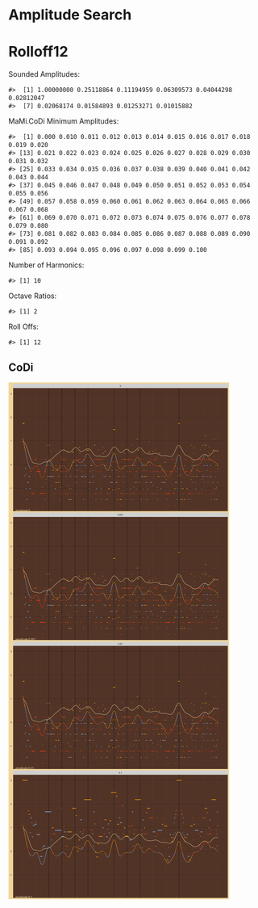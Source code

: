 Amplitude Search
================

# Rolloff12

Sounded Amplitudes:

    #>  [1] 1.00000000 0.25118864 0.11194959 0.06309573 0.04044298 0.02812047
    #>  [7] 0.02068174 0.01584893 0.01253271 0.01015882

MaMi.CoDi Minimum Amplitudes:

    #>  [1] 0.000 0.010 0.011 0.012 0.013 0.014 0.015 0.016 0.017 0.018 0.019 0.020
    #> [13] 0.021 0.022 0.023 0.024 0.025 0.026 0.027 0.028 0.029 0.030 0.031 0.032
    #> [25] 0.033 0.034 0.035 0.036 0.037 0.038 0.039 0.040 0.041 0.042 0.043 0.044
    #> [37] 0.045 0.046 0.047 0.048 0.049 0.050 0.051 0.052 0.053 0.054 0.055 0.056
    #> [49] 0.057 0.058 0.059 0.060 0.061 0.062 0.063 0.064 0.065 0.066 0.067 0.068
    #> [61] 0.069 0.070 0.071 0.072 0.073 0.074 0.075 0.076 0.077 0.078 0.079 0.080
    #> [73] 0.081 0.082 0.083 0.084 0.085 0.086 0.087 0.088 0.089 0.090 0.091 0.092
    #> [85] 0.093 0.094 0.095 0.096 0.097 0.098 0.099 0.100

Number of Harmonics:

    #> [1] 10

Octave Ratios:

    #> [1] 2

Roll Offs:

    #> [1] 12

## CoDi

![](../figures/amplitude_search/_CoDi-1.png)<!-- -->
